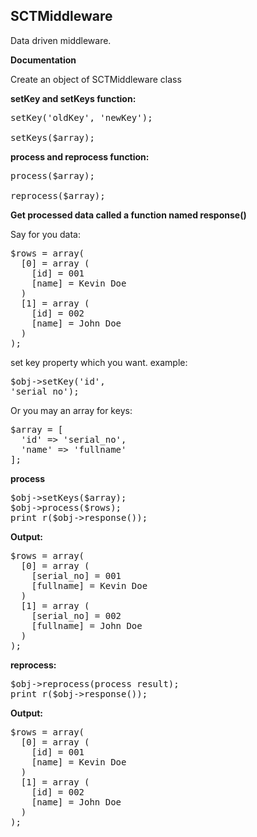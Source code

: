 ## SCTMiddleware
Data driven middleware.

<b>Documentation</b> 
<p>Create an object of SCTMiddleware class</p>

<b>setKey and setKeys function:</b>
<pre>
setKey('oldKey', 'newKey');</br>
setKeys($array);
</pre>
<b>process and reprocess function:</b>
<pre>
process($array);</br>
reprocess($array);
</pre>
<b>Get processed data called a function named response()</b>

Say for you data:
<pre>
$rows = array(
  [0] = array (
    [id] = 001
    [name] = Kevin Doe
  )
  [1] = array (
    [id] = 002
    [name] = John Doe
  )
);
</pre>
set key property which you want.
example: <pre>$obj->setKey('id', 'serial_no');</pre>
Or you may an array for keys: 
<pre>
$array = [
  'id' => 'serial_no',
  'name' => 'fullname'
];
</pre>
<b>process</b> 
<pre>$obj->setKeys($array);
$obj->process($rows);
print_r($obj->response());
</pre>
<b>Output:</b>
<pre>
$rows = array(
  [0] = array (
    [serial_no] = 001
    [fullname] = Kevin Doe
  )
  [1] = array (
    [serial_no] = 002
    [fullname] = John Doe
  )
);
</pre>
<b>reprocess:</b>
<pre>
$obj->reprocess(process result);
print_r($obj->response());
</pre>
<b>Output:</b>
<pre>
$rows = array(
  [0] = array (
    [id] = 001
    [name] = Kevin Doe
  )
  [1] = array (
    [id] = 002
    [name] = John Doe
  )
);
</pre>
